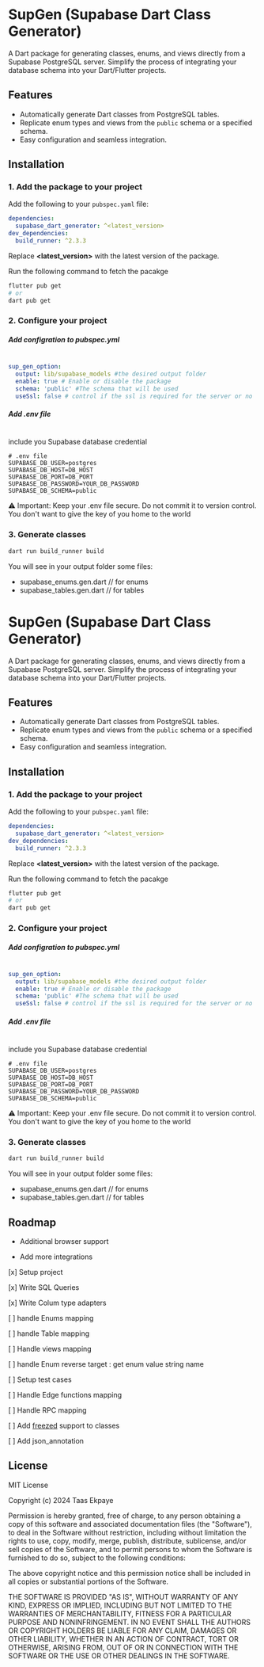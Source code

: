 # SupGen (Supabase Dart Class Generator)

A Dart package for generating classes, enums, and views directly from a Supabase PostgreSQL server. Simplify the process of integrating your database schema into your Dart/Flutter projects.

## Features

- Automatically generate Dart classes from PostgreSQL tables.
- Replicate enum types and views from the `public` schema or a specified schema.
- Easy configuration and seamless integration.

## Installation

### 1. Add the package to your project

Add the following to your `pubspec.yaml` file:

```yaml
dependencies:
  supabase_dart_generator: ^<latest_version>
dev_dependencies:
  build_runner: ^2.3.3
```

Replace **<latest_version>** with the latest version of the package.

Run the following command to fetch the pacakge
```bash
flutter pub get
# or
dart pub get
```

### 2. Configure your project
##### Add configration to pubspec.yml
#
```yaml
sup_gen_option:
  output: lib/supabase_models #the desired output folder 
  enable: true # Enable or disable the package 
  schema: 'public' #The schema that will be used
  useSsl: false # control if the ssl is required for the server or no
```
##### Add .env file
#
include you Supabase database credential

```env
# .env file
SUPABASE_DB_USER=postgres
SUPABASE_DB_HOST=DB_HOST
SUPABASE_DB_PORT=DB_PORT
SUPABASE_DB_PASSWORD=YOUR_DB_PASSWORD
SUPABASE_DB_SCHEMA=public
```
⚠️ Important: Keep your .env file secure. Do not commit it to version control. You don't want to give the key of you home to the world


### 3. Generate classes

```bash
dart run build_runner build
```
You will see in your output folder some files:
-  supabase_enums.gen.dart  // for enums
-  supabase_tables.gen.dart // for tables



# SupGen (Supabase Dart Class Generator)

A Dart package for generating classes, enums, and views directly from a Supabase PostgreSQL server. Simplify the process of integrating your database schema into your Dart/Flutter projects.

## Features

- Automatically generate Dart classes from PostgreSQL tables.
- Replicate enum types and views from the `public` schema or a specified schema.
- Easy configuration and seamless integration.

## Installation

### 1. Add the package to your project

Add the following to your `pubspec.yaml` file:

```yaml
dependencies:
  supabase_dart_generator: ^<latest_version>
dev_dependencies:
  build_runner: ^2.3.3
```

Replace **<latest_version>** with the latest version of the package.

Run the following command to fetch the pacakge
```bash
flutter pub get
# or
dart pub get
```

### 2. Configure your project
##### Add configration to pubspec.yml
#
```yaml
sup_gen_option:
  output: lib/supabase_models #the desired output folder 
  enable: true # Enable or disable the package 
  schema: 'public' #The schema that will be used
  useSsl: false # control if the ssl is required for the server or no
```
##### Add .env file
#
include you Supabase database credential

```env
# .env file
SUPABASE_DB_USER=postgres
SUPABASE_DB_HOST=DB_HOST
SUPABASE_DB_PORT=DB_PORT
SUPABASE_DB_PASSWORD=YOUR_DB_PASSWORD
SUPABASE_DB_SCHEMA=public
```
⚠️ Important: Keep your .env file secure. Do not commit it to version control. You don't want to give the key of you home to the world


### 3. Generate classes

```bash
dart run build_runner build
```
You will see in your output folder some files:
-  supabase_enums.gen.dart  // for enums
-  supabase_tables.gen.dart // for tables




## Roadmap

- Additional browser support

- Add more integrations

[x] Setup project 

[x] Write SQL Queries

[x] Write Colum type adapters 

[ ] handle Enums mapping

[ ] handle Table mapping

[ ] Handle views mapping

[ ] handle Enum reverse target : get enum value string name

[ ] Setup test cases

[ ] Handle Edge functions mapping

[ ] Handle RPC mapping

[ ]  Add  [freezed](https://pub.dev/packages/freezed) support to classes

[ ] Add json_annotation
## License

MIT License

Copyright (c) 2024 Taas Ekpaye

Permission is hereby granted, free of charge, to any person obtaining a copy
of this software and associated documentation files (the "Software"), to deal
in the Software without restriction, including without limitation the rights
to use, copy, modify, merge, publish, distribute, sublicense, and/or sell
copies of the Software, and to permit persons to whom the Software is
furnished to do so, subject to the following conditions:

The above copyright notice and this permission notice shall be included in all
copies or substantial portions of the Software.

THE SOFTWARE IS PROVIDED "AS IS", WITHOUT WARRANTY OF ANY KIND, EXPRESS OR
IMPLIED, INCLUDING BUT NOT LIMITED TO THE WARRANTIES OF MERCHANTABILITY,
FITNESS FOR A PARTICULAR PURPOSE AND NONINFRINGEMENT. IN NO EVENT SHALL THE
AUTHORS OR COPYRIGHT HOLDERS BE LIABLE FOR ANY CLAIM, DAMAGES OR OTHER
LIABILITY, WHETHER IN AN ACTION OF CONTRACT, TORT OR OTHERWISE, ARISING FROM,
OUT OF OR IN CONNECTION WITH THE SOFTWARE OR THE USE OR OTHER DEALINGS IN THE
SOFTWARE.


